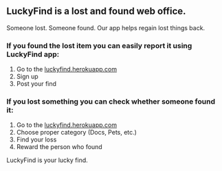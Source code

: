 ## LuckyFind is a lost and found web office.

Someone lost. Someone found. Our app helps regain lost things back.

### If you found the lost item you can easily report it using LuckyFind app:

1. Go to the [luckyfind.herokuapp.com](luckyfind.herokuapp.com)
2. Sign up
3. Post your find

### If you lost something you can check whether someone found it:
1. Go to the [luckyfind.herokuapp.com](luckyfind.herokuapp.com)
2. Choose proper category (Docs, Pets, etc.)
3. Find your loss
4. Reward the person who found

LuckyFind is your lucky find. 